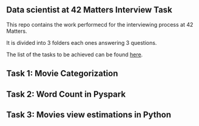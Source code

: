 ## Data scientist at 42 Matters Interview Task

This repo contains the work performecd for the interviewing process at 42 Matters.

It is divided into 3 folders each ones answering 3 questions.

The list of the tasks to be achieved can be found [here](docs/Data_Scientist_42matters_Interview_Tasks__2022b_.pdf).

## Task 1: Movie Categorization

## Task 2: Word Count in Pyspark

## Task 3: Movies view estimations in Python

